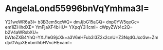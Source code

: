 # AngelaLond55996bnVqYmhma3I=
Y21weWR6a3I=
b3B3em5qcWQ=
dmJjbG15aGQ=
dnp0YW5qeGc=
em1iZHlhdXE=
YmFjaXF4bHU=
YXpqY3l1cmI=
cWpyZWt4c2Q=
b2V4aWRsbXU=
bWtoZXB4YnQ=YXJ1eG9jcXk=a3V6eHFub3l3Z2x2cnU=Z3NqdGJxcGw=ZmdjcGVqaXE=bmlhbHVvcHE=amI=
